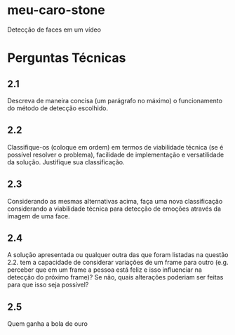 # meu-caro-stone
Detecção de faces em um vídeo



# Perguntas Técnicas
## 2.1
Descreva de maneira concisa (um parágrafo no máximo) o funcionamento do método de detecção escolhido.

## 2.2
Classifique-os (coloque em ordem) em termos de viabilidade técnica (se é possível resolver o problema), facilidade de implementação e versatilidade da solução. Justifique sua classificação.

## 2.3
Considerando as mesmas alternativas acima, faça uma nova classificação considerando a viabilidade técnica para detecção de emoções através da imagem de uma face.

## 2.4
A solução apresentada ou qualquer outra das que foram listadas na questão 2.2. tem a capacidade de considerar variações de um frame para outro (e.g. perceber que em um frame a pessoa está feliz e isso influenciar na detecção do próximo frame)? Se não, quais alterações poderiam ser feitas para que isso seja possível?

## 2.5
Quem ganha a bola de ouro
